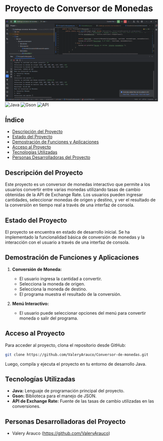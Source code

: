 # Proyecto de Conversor de Monedas
![img_1.png](img_1.png)
![Java](https://img.shields.io/badge/Java-ED8B00?style=for-the-badge&logo=java&logoColor=white)
![Gson](https://img.shields.io/badge/Gson-0A66C2?style=for-the-badge&logo=gson&logoColor=white)
![API](https://img.shields.io/badge/API-ExchangeRate-00A9E0?style=for-the-badge&logo=api&logoColor=white)

## Índice
- [Descripción del Proyecto](#descripción-del-proyecto)
- [Estado del Proyecto](#estado-del-proyecto)
- [Demostración de Funciones y Aplicaciones](#demostración-de-funciones-y-aplicaciones)
- [Acceso al Proyecto](#acceso-al-proyecto)
- [Tecnologías Utilizadas](#tecnologías-utilizadas)
- [Personas Desarrolladoras del Proyecto](#personas-desarrolladoras-del-proyecto)


## Descripción del Proyecto
Este proyecto es un conversor de monedas interactivo que permite a los usuarios convertir entre varias monedas utilizando tasas de cambio obtenidas de la API de Exchange Rate. Los usuarios pueden ingresar cantidades, seleccionar monedas de origen y destino, y ver el resultado de la conversión en tiempo real a través de una interfaz de consola.

## Estado del Proyecto
El proyecto se encuentra en estado de desarrollo inicial. Se ha implementado la funcionalidad básica de conversión de monedas y la interacción con el usuario a través de una interfaz de consola.

## Demostración de Funciones y Aplicaciones
1. **Conversión de Moneda:**
   - El usuario ingresa la cantidad a convertir.
   - Selecciona la moneda de origen.
   - Selecciona la moneda de destino.
   - El programa muestra el resultado de la conversión.

2. **Menú Interactivo:**
   - El usuario puede seleccionar opciones del menú para convertir moneda o salir del programa.

## Acceso al Proyecto
Para acceder al proyecto, clona el repositorio desde GitHub:
```bash
git clone https://github.com/ValeryArauco/Conversor-de-monedas.git
```
Luego, compila y ejecuta el proyecto en tu entorno de desarrollo Java.

## Tecnologías Utilizadas
- **Java:** Lenguaje de programación principal del proyecto.
- **Gson:** Biblioteca para el manejo de JSON.
- **API de Exchange Rate:** Fuente de las tasas de cambio utilizadas en las conversiones.

## Personas Desarrolladoras del Proyecto
- Valery Arauco (https://github.com/ValeryArauco)
